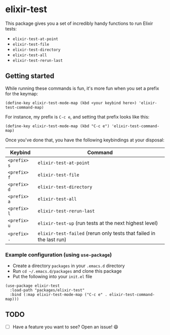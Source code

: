 # elixir-test

This package gives you a set of incredibly handy functions to run Elixir tests:

- `elixir-test-at-point`
- `elixir-test-file`
- `elixir-test-directory`
- `elixir-test-all`
- `elixir-test-rerun-last`

## Getting started

While running these commands is fun, it's more fun when you set a prefix for the keymap:

```
(define-key elixir-test-mode-map (kbd <your keybind here>) 'elixir-test-command-map)
```

For instance, my prefix is `C-c e`, and setting that prefix looks like this:

```
(define-key elixir-test-mode-map (kbd "C-c e") 'elixir-test-command-map)
```

Once you've done that, you have the following keybindings at your disposal:

| Keybind      | Command                                                             |
|--------------|---------------------------------------------------------------------|
| `<prefix> s` | `elixir-test-at-point`                                              |
| `<prefix> f` | `elixir-test-file`                                                  |
| `<prefix> d` | `elixir-test-directory`                                             |
| `<prefix> a` | `elixir-test-all`                                                   |
| `<prefix> l` | `elixir-test-rerun-last`                                            |
| `<prefix> u` | `elixir-test-up` (run tests at the next highest level)              |
| `<prefix> .` | `elixir-test-failed` (rerun only tests that failed in the last run) |

### Example configuration (using `use-package`)

- Create a directory `packages` in your `.emacs.d` directory
- Run `cd ~/.emacs.d/packages` and clone this package
- Put the following into your `init.el` file

``` elisp
(use-package elixir-test
  :load-path "packages/elixir-test"
  :bind (:map elixir-test-mode-map ("C-c e" . elixir-test-command-map)))
```

## TODO

- [ ] Have a feature you want to see? Open an issue! :smile:
